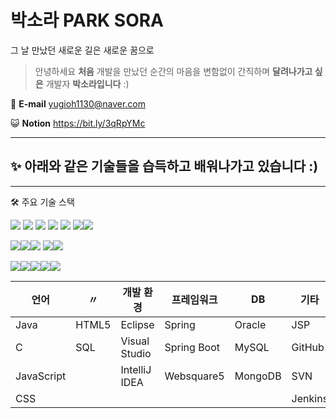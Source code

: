 # 박소라 PARK SORA

그 날 만났던 새로운 길은 새로운 꿈으로

> 안녕하세요 **처음** 개발을 만났던 순간의 마음을 변함없이                                                            간직하며 **달려나가고 싶은** 개발자 **박소라입니다** :)
> 

💌 **E-mail**  yugioh1130@naver.com

😺 **Notion** https://bit.ly/3qRpYMc

---

## ✨ 아래와 같은 기술들을 습득하고 배워나가고 있습니다 :)

---

🛠️ 주요 기술 스택

<img src="https://img.shields.io/badge/java-007396?style=for-the-badge&logo=java&logoColor=white"> <img src="https://img.shields.io/badge/javascript-F7DF1E?style=for-the-badge&logo=javascript&logoColor=black"> <img src="https://img.shields.io/badge/spring-6DB33F?style=for-the-badge&logo=spring&logoColor=white"> <img src="https://img.shields.io/badge/springboot-6DB33F?style=for-the-badge&logo=springboot&logoColor=black"> <img src="https://img.shields.io/badge/oracle-F80000?style=for-the-badge&logo=oracle&logoColor=white">
<img src="https://img.shields.io/badge/jenkins-D24939?style=for-the-badge&logo=jenkins&logoColor=black"><img src="https://img.shields.io/badge/github-181717?style=for-the-badge&logo=github&logoColor=white">



<img src="https://img.shields.io/badge/Node.js-339933?style=for-the-badge&logo=Node.js&logoColor=white"><img src="https://img.shields.io/badge/Next.js-000000?style=for-the-badge&logo=Next.js&logoColor=red"><img src="https://img.shields.io/badge/express-000000?style=for-the-badge&logo=express&logoColor=white">
<img src="https://img.shields.io/badge/graphql-E100984?style=for-the-badge&logo=graphql&logoColor=black"><img src="https://img.shields.io/badge/typescript-3178C6?style=for-the-badge&logo=typescript&logoColor=white">

<img src="https://img.shields.io/badge/jest-C21325?style=for-the-badge&logo=jest&logoColor=white"><img src="https://img.shields.io/badge/mysql-4479A1?style=for-the-badge&logo=mysql&logoColor=white"><img src="https://img.shields.io/badge/mongoDB-47A248?style=for-the-badge&logo=MongoDB&logoColor=white"><img src="https://img.shields.io/badge/docker-2496ED?style=for-the-badge&logo=docker&logoColor=navy"><img src="https://img.shields.io/badge/kubernetes-326CE5?style=for-the-badge&logo=kubernetes&logoColor=navy">


|  언어 | 〃 | 개발 환경 | 프레임워크 | DB | 기타 |
| --- | --- | --- | --- | --- | --- |
| Java | HTML5 | Eclipse | Spring | Oracle | JSP |
| C | SQL | Visual Studio | Spring Boot | MySQL | GitHub |
| JavaScript |  | IntelliJ IDEA | Websquare5 | MongoDB | SVN |
| CSS |  |  |  |  | Jenkins |
